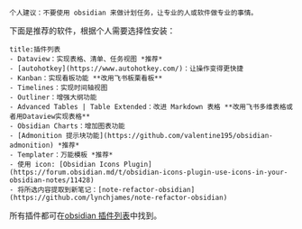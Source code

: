 ```ad-purple
个人建议：不要使用 obsidian 来做计划任务，让专业的人或软件做专业的事情。
```

下面是推荐的软件，根据个人需要选择性安装：

```ad-example
title:插件列表
- Dataview：实现表格、清单、任务视图 *推荐*
- [autohotkey](https://www.autohotkey.com/)：让操作变得更快捷
- Kanban：实现看板功能 **改用飞书板栗看板**
- Timelines：实现时间轴视图
- Outliner：增强大纲功能
- Advanced Tables | Table Extended：改进 Markdown 表格 **改用飞书多维表格或者用Dataview实现表格**
- Obsidian Charts：增加图表功能
- [Admonition 提示块功能](https://github.com/valentine195/obsidian-admonition) *推荐*
- Templater：万能模板 *推荐*
- 使用 icon: [Obsidian Icons Plugin](https://forum.obsidian.md/t/obsidian-icons-plugin-use-icons-in-your-obsidian-notes/11428)
- 将所选内容提取到新笔记：[note-refactor-obsidian](https://github.com/lynchjames/note-refactor-obsidian)
```
所有插件都可在[obsidian 插件列表](https://github.com/obsidianmd/obsidian-releases/blob/master/community-plugins.json)中找到。